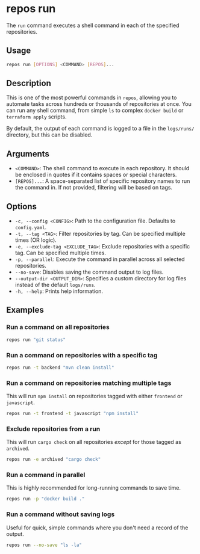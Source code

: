 # repos run

The `run` command executes a shell command in each of the specified
repositories.

## Usage

```bash
repos run [OPTIONS] <COMMAND> [REPOS]...
```

## Description

This is one of the most powerful commands in `repos`, allowing you to automate
tasks across hundreds or thousands of repositories at once. You can run any
shell command, from simple `ls` to complex `docker build` or `terraform apply`
scripts.

By default, the output of each command is logged to a file in the `logs/runs/`
directory, but this can be disabled.

## Arguments

- `<COMMAND>`: The shell command to execute in each repository. It should be
enclosed in quotes if it contains spaces or special characters.
- `[REPOS]...`: A space-separated list of specific repository names to run the
command in. If not provided, filtering will be based on tags.

## Options

- `-c, --config <CONFIG>`: Path to the configuration file. Defaults to
`config.yaml`.
- `-t, --tag <TAG>`: Filter repositories by tag. Can be specified multiple times
(OR logic).
- `-e, --exclude-tag <EXCLUDE_TAG>`: Exclude repositories with a specific tag.
Can be specified multiple times.
- `-p, --parallel`: Execute the command in parallel across all selected
repositories.
- `--no-save`: Disables saving the command output to log files.
- `--output-dir <OUTPUT_DIR>`: Specifies a custom directory for log files
instead of the default `logs/runs`.
- `-h, --help`: Prints help information.

## Examples

### Run a command on all repositories

```bash
repos run "git status"
```

### Run a command on repositories with a specific tag

```bash
repos run -t backend "mvn clean install"
```

### Run a command on repositories matching multiple tags

This will run `npm install` on repositories tagged with either `frontend` or
`javascript`.

```bash
repos run -t frontend -t javascript "npm install"
```

### Exclude repositories from a run

This will run `cargo check` on all repositories *except* for those tagged as
`archived`.

```bash
repos run -e archived "cargo check"
```

### Run a command in parallel

This is highly recommended for long-running commands to save time.

```bash
repos run -p "docker build ."
```

### Run a command without saving logs

Useful for quick, simple commands where you don't need a record of the output.

```bash
repos run --no-save "ls -la"
```
